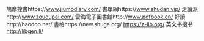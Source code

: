 鳩摩搜書https://www.jiumodiary.com/
書單網https://www.shudan.vip/
走讀派http://www.zoudupai.com/
雲海電子圖書館http://www.pdfbook.cn/
好讀http://haodoo.net/
書格https://new.shuge.org/
https://z-lib.org/
英文书搜书 http://libgen.li/

